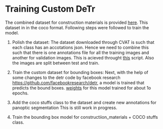 # Training Custom DeTr
The combined dataset for construction materials is provided [here](https://drive.google.com/file/d/1IsK268zLnXB2Qq0X2LgNDwBZRuVwvjRx/view?usp=sharing). This dataset in in the coco format. Following steps were followed to train the model.

1. Polish the dataset:
The dataset downloaded through CVAT is such that each class has an accotations json. Hence we need to combine this such that there is one annotations file for all the training images and another for validation images. This is acieved throught [this](https://github.com/MittalNeha/Extensive_Vision_AI6/blob/main/CAPSTONE/CvattoCoco.py) script. Also the images are split between test and train.
3. Train the custom dataset for bounding boxes:
Next, with the help of some changes to the detr code by facebook research https://github.com/facebookresearch/detr, a model is trained that predicts the bound boxes. 
[weights](https://drive.google.com/drive/folders/1PbBRuRYNeGTwIz6nfaeSCHEDPOIDK4aQ?usp=sharing) for this model trained for about 1o epochs. 

5. Add the coco stuffs class to the dataset and create new annotations for panoptic segmentation
This is still work in progress. 

7. Train the bounding box model for constructiion_materials + COCO stuffs class.

